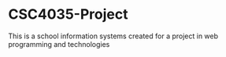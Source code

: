 # CSC4035-Project
This is a school information systems created for a project in web programming and technologies
